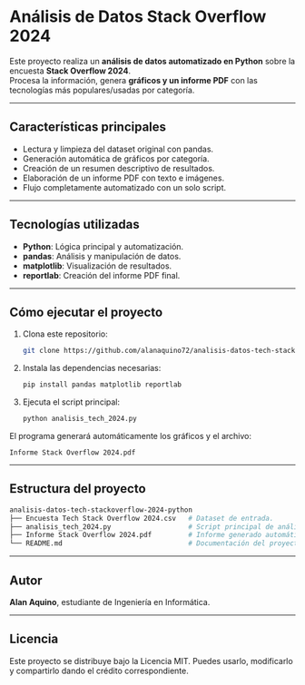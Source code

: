 # Análisis de Datos Stack Overflow 2024

Este proyecto realiza un **análisis de datos automatizado en Python** sobre la encuesta **Stack Overflow 2024**.  
Procesa la información, genera **gráficos y un informe PDF** con las tecnologías más populares/usadas por categoría.

---

## Características principales

- Lectura y limpieza del dataset original con pandas.  
- Generación automática de gráficos por categoría.  
- Creación de un resumen descriptivo de resultados.  
- Elaboración de un informe PDF con texto e imágenes.  
- Flujo completamente automatizado con un solo script.

---

## Tecnologías utilizadas

- **Python**: Lógica principal y automatización.  
- **pandas**: Análisis y manipulación de datos.  
- **matplotlib**: Visualización de resultados.  
- **reportlab**: Creación del informe PDF final.

---

## Cómo ejecutar el proyecto

1. Clona este repositorio:
   ```bash
   git clone https://github.com/alanaquino72/analisis-datos-tech-stackoverflow-2024-python.git
   ```
   
2. Instala las dependencias necesarias:
   ```bash
   pip install pandas matplotlib reportlab
   ```

3. Ejecuta el script principal:
   ```bash
   python analisis_tech_2024.py
   ```

El programa generará automáticamente los gráficos y el archivo:

`Informe Stack Overflow 2024.pdf`

---

## Estructura del proyecto
```bash
analisis-datos-tech-stackoverflow-2024-python
├── Encuesta Tech Stack Overflow 2024.csv   # Dataset de entrada.
├── analisis_tech_2024.py                   # Script principal de análisis.
├── Informe Stack Overflow 2024.pdf         # Informe generado automáticamente.
└── README.md                               # Documentación del proyecto.
```

---

## Autor

**Alan Aquino**, estudiante de Ingeniería en Informática.

---

## Licencia

Este proyecto se distribuye bajo la Licencia MIT.
Puedes usarlo, modificarlo y compartirlo dando el crédito correspondiente.
